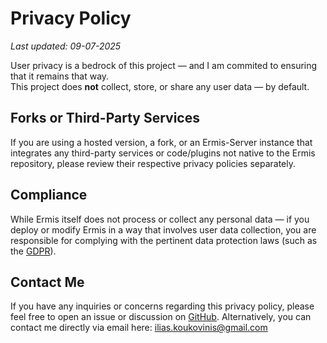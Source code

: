 # Privacy Policy

_Last updated: 09-07-2025_

User privacy is a bedrock of this project — and I am commited to ensuring that it remains that way.  
This project does **not** collect, store, or share any user data — by default.

## Forks or Third-Party Services

If you are using a hosted version, a fork, or an Ermis-Server instance that integrates any third-party services or code/plugins not native to the Ermis repository, please review their respective privacy policies separately.
## Compliance

While Ermis itself does not process or collect any personal data — if you deploy or modify Ermis in a way that involves user data collection, you are responsible for complying with the pertinent data protection laws (such as the [GDPR]).

[GDPR]: https://gdpr.eu/what-is-gdpr/

## Contact Me

If you have any inquiries or concerns regarding this privacy policy, please feel free to open an issue or discussion on [GitHub](https://github.com/Koukobin/Ermis/issues). Alternatively, you can contact me directly via email here: [ilias.koukovinis@gmail.com]

[ilias.koukovinis@gmail.com]: https://mail.google.com/mail/u/0/?tab=rm&ogbl#search/ilias.koukovinis%40gmail.com
